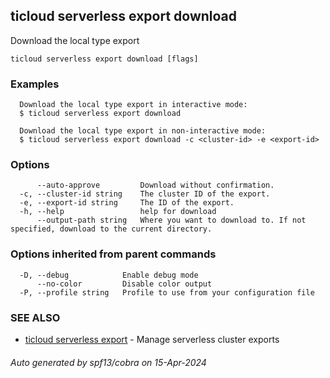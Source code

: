 ## ticloud serverless export download

Download the local type export

```
ticloud serverless export download [flags]
```

### Examples

```
  Download the local type export in interactive mode:
  $ ticloud serverless export download

  Download the local type export in non-interactive mode:
  $ ticloud serverless export download -c <cluster-id> -e <export-id>
```

### Options

```
      --auto-approve         Download without confirmation.
  -c, --cluster-id string    The cluster ID of the export.
  -e, --export-id string     The ID of the export.
  -h, --help                 help for download
      --output-path string   Where you want to download to. If not specified, download to the current directory.
```

### Options inherited from parent commands

```
  -D, --debug            Enable debug mode
      --no-color         Disable color output
  -P, --profile string   Profile to use from your configuration file
```

### SEE ALSO

* [ticloud serverless export](ticloud_serverless_export.md)	 - Manage serverless cluster exports

###### Auto generated by spf13/cobra on 15-Apr-2024
